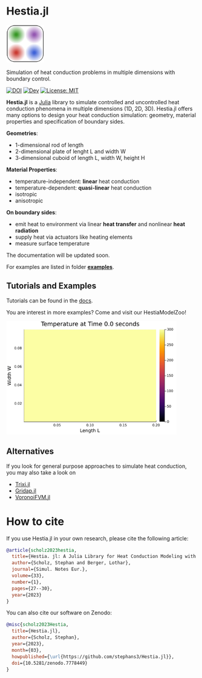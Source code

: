 # Hestia.jl

<img src="https://raw.githubusercontent.com/stephans3/Hestia.jl/master/hestia_icon.svg" width="100">

Simulation of heat conduction problems in multiple dimensions with boundary control.



[![DOI](https://zenodo.org/badge/DOI/10.5281/zenodo.7778449.svg)](https://doi.org/10.5281/zenodo.7778449)
[![Dev](https://img.shields.io/badge/docs-dev-blue.svg)](https://stephans3.github.io/Hestia.jl/dev)
[![License: MIT](https://img.shields.io/badge/License-MIT-success.svg)](https://opensource.org/licenses/MIT)
<!--- [![Stable](https://img.shields.io/badge/docs-stable-blue.svg)](https://stephans3.github.io/Hestia.jl/stable) --->
<!---
[![Build Status](https://github.com/stephans3/Hestia.jl/actions/workflows/CI.yml/badge.svg?branch=main)](https://github.com/stephans3/Hestia.jl/actions/workflows/CI.yml?query=branch%3Amain)--->
<!--- [![Coverage](https://codecov.io/gh/stephans3/Hestia.jl/branch/main/graph/badge.svg)](https://codecov.io/gh/stephans3/Hestia.jl) --->

**Hestia.jl** is a [Julia](https://julialang.org) library to simulate controlled and uncontrolled heat conduction phenomena in multiple dimensions (1D, 2D, 3D). Hestia.jl offers many options to design your heat conduction simulation: geometry, material properties and specification of boundary sides.

**Geometries**:
* 1-dimensional rod of length 
* 2-dimensional plate of lenght L and width W
* 3-dimensional cuboid of length L, width W, height H


**Material Properties**:
* temperature-independent: **linear** heat conduction
* temperature-dependent: **quasi-linear** heat conduction
* isotropic
* anisotropic


**On boundary sides**:
* emit heat to environment via linear **heat transfer** and nonlinear **heat radiation**
* supply heat via actuators like heating elements
* measure surface temperature

The documentation will be updated soon.

For examples are listed in folder [**examples**](https://github.com/stephans3/Hestia.jl/tree/master/examples).

## Tutorials and Examples 

Tutorials can be found in the [docs](https://stephans3.github.io/Hestia.jl/dev).

You are interest in more examples?
Come and visit our HestiaModelZoo!


<img src="https://raw.githubusercontent.com/stephans3/Hestia.jl/master/docs/assets/plate_2d_animation.gif" width="450" height="300">


## Alternatives
If you look for general purpose approaches to simulate heat conduction, you may also take a look on
- [Trixi.jl](https://github.com/trixi-framework/Trixi.jl/)
- [Gridap.jl](https://github.com/gridap/Gridap.jl)
- [VoronoiFVM.jl](https://github.com/j-fu/VoronoiFVM.jl)




# How to cite
If you use Hestia.jl in your own research, please cite the following article:
```bibtex
@article{scholz2023hestia,
  title={Hestia. jl: A Julia Library for Heat Conduction Modeling with Boundary Actuation.},
  author={Scholz, Stephan and Berger, Lothar},
  journal={Simul. Notes Eur.},
  volume={33},
  number={1},
  pages={27--30},
  year={2023}
}
```

You can also cite our software on Zenodo:
```bibtex
@misc{scholz2023Hestia,
  title={Hestia.jl},
  author={Scholz, Stephan},
  year={2023},
  month={03},
  howpublished={\url{https://github.com/stephans3/Hestia.jl}},
  doi={10.5281/zenodo.7778449}
}
```
